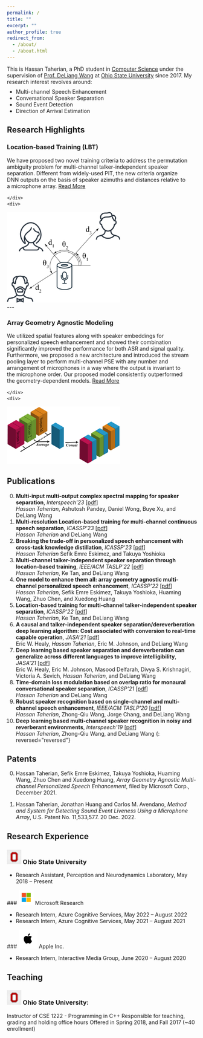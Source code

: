 ```yaml
---
permalink: /
title: ""
excerpt: ""
author_profile: true
redirect_from: 
  - /about/
  - /about.html
---
```


This is Hassan Taherian, a PhD student in [Computer&nbsp;Science](https://cse.osu.edu/) under the supervision of [Prof.&nbsp;DeLiang&nbsp;Wang](https://web.cse.ohio-state.edu/~wang.77/) at [Ohio&nbsp;State&nbsp;University](https://www.osu.edu) since 2017. My research interest revolves around:
<ul class='twocol' style="margin-top: -1%;" markdown='1'>
<li> Multi-channel Speech Enhancement</li>
<li> Conversational Speaker Separation</li>
<li> Sound Event Detection</li>
<li> Direction of Arrival Estimation</li>
</ul>



## Research Highlights


### Location-based Training (LBT)


<div style="display: flex; align-items: center;">
    <div style="flex: 1; padding-right: 20px;">
        We have proposed two novel training criteria to address the permutation ambiguity problem for multi-channel
talker-independent speaker separation. Different from widely-used PIT, the new criteria organize DNN outputs on the basis of speaker azimuths and distances relative to a microphone array. 
      <a href="http://web.cse.ohio-state.edu/~wang.77/papers/TTW.taslp22.pdf">Read More</a>
 
    </div>
    <div>
       
<img src='/images/lbt.png' style='width:300px;' alt='Project 1 Image Description'>
    </div>
</div>
---

### Array Geometry Agnostic Modeling

<div style="display: flex; align-items: center;">
    <div style="flex: 1; padding-right: 20px;">
        We utilized spatial features along with speaker embeddings for personalized speech enhancement and showed their combination significantly improved the performance for both ASR and signal quality. Furthermore, we proposed a new architecture and introduced the stream pooling layer to perform multi-channel PSE with any number and arrangement of microphones in a way where the output is invariant to the microphone order. Our proposed model consistently outperformed the geometry-dependent models. 
      <a href="https://arxiv.org/pdf/2110.10330.pdf">Read More</a>
 
    </div>
    <div>
       
<img src='/images/stream_averaging.png' style='width:300px;' alt='Project 1 Image Description'>
    </div>
</div>

Publications
----

0. **Multi-input multi-output complex spectral mapping for speaker separation**, *Interspeech'23* [[pdf](http://web.cse.ohio-state.edu/~wang.77/papers/TPWXW.interspeech23.pdf)]
<br><i>Hassan Taherian</i>, Ashutosh Pandey, Daniel Wong, Buye Xu, and DeLiang Wang
0. **Multi-resolution Location-based training for multi-channel continuous speech separation**, *ICASSP'23* [[pdf](http://web.cse.ohio-state.edu/~wang.77/papers/Taherian-Wang.icassp23.pdf)]
<br><i>Hassan Taherian</i> and DeLiang Wang
0. **Breaking the trade-off in personalized speech enhancement with cross-task knowledge distillation**, *ICASSP'23* [[pdf](https://arxiv.org/pdf/2211.02944.pdf)]
<br><i>Hassan Taherian</i> Sefik Emre Eskimez, and Takuya Yoshioka
0. **Multi-channel talker-independent speaker separation through location-based training**, *IEEE/ACM TASLP'22* [[pdf](http://web.cse.ohio-state.edu/~wang.77/papers/TTW.taslp22.pdf)]
<br><i>Hassan Taherian</i>, Ke Tan, and DeLiang Wang
0. **One model to enhance them all: array geometry agnostic multi-channel personalized speech enhancement**, *ICASSP'22* [[pdf](https://arxiv.org/pdf/2110.10330.pdf)]
<br><i>Hassan Taherian</i>, Sefik Emre Eskimez, Takuya Yoshioka, Huaming Wang, Zhuo Chen, and Xuedong Huang
0. **Location-based training for multi-channel talker-independent speaker separation**, *ICASSP'22* [[pdf](https://web.cse.ohio-state.edu/~wang.77/papers/TTW.icassp22.pdf)]
<br><i>Hassan Taherian</i>, Ke Tan, and DeLiang Wang
0. **A causal and talker-independent speaker separation/dereverberation deep learning algorithm: Cost associated with conversion to real-time capable operation**, *JASA'21* [[pdf](https://web.cse.ohio-state.edu/~wang.77/papers/HTJW.jasa21b.pdf)]
<br>Eric W. Healy, <i>Hassan Taherian</i>, Eric M. Johnson, and DeLiang Wang
0. **Deep learning based speaker separation and dereverberation can generalize across different languages to improve intelligibility**, *JASA'21* [[pdf](https://web.cse.ohio-state.edu/~wang.77/papers/HealyEtAl.jasa21.pdf)]
<br> Eric W. Healy, Eric M. Johnson, Masood Delfarah, Divya S. Krishnagiri, Victoria A. Sevich, <i>Hassan Taherian</i>, and DeLiang Wang
0. **Time-domain loss modulation based on overlap ratio for monaural conversational speaker separation**, *ICASSP'21* [[pdf](https://web.cse.ohio-state.edu/~wang.77/papers/Taherian-Wang.icassp21.pdf)]
<br><i>Hassan Taherian</i> and DeLiang Wang
0. **Robust speaker recognition based on single-channel and multi-channel speech enhancement**, *IEEE/ACM TASLP'20* [[pdf](https://web.cse.ohio-state.edu/~wang.77/papers/TWCW.taslp20.pdf)]
<br><i>Hassan Taherian</i>, Zhong-Qiu Wang, Jorge Chang, and DeLiang Wang
0. **Deep learning based multi-channel speaker recognition in noisy and reverberant environments**, *Interspeech'19* [[pdf](https://web.cse.ohio-state.edu/~wang.77/papers/TWCW.taslp20.pdf)]
<br><i>Hassan Taherian</i>, Zhong-Qiu Wang, and DeLiang Wang
{: reversed="reversed"}

Patents
----


0. Hassan Taherian, Sefik Emre Eskimez, Takuya Yoshioka, Huaming Wang, Zhuo Chen and Xuedong Huang, <i>Array Geometry Agnostic Multi-channel Personalized Speech Enhancement</i>, filed by Microsoft Corp., December 2021.

0. Hassan Taherian, Jonathan Huang and Carlos M. Avendano, <i>Method and System for Detecting Sound Event Liveness Using a Microphone Array</i>, U.S. Patent No. 11,533,577. 20 Dec. 2022.



Research Experience
----
###  <img src='/images/osu_small.jpeg' style='width:38px'>  Ohio State University 
<ul class='twocol' markdown='1'>
<li>Research Assistant, Perception and Neurodynamics Laboratory, May 2018 – Present</li>
</ul>
###  <img src='/images/microsoft_small.jpeg' style='width:40px' >  Microsoft Research
<ul class='twocol' markdown='1'>
<li>Research Intern, Azure Cognitive Services, May 2022 – August 2022</li>
<li>Research Intern, Azure Cognitive Services, May 2021 – August 2021</li>
</ul>
### <img src='/images/apple_small.jpeg' style='width:50px'  >  Apple Inc.
<ul class='twocol' markdown='1'>
<li>Research Intern, Interactive Media Group, June 2020 – August 2020</li>
</ul>

Teaching
----
### <img src='/images/osu_small.jpeg' style='width:38px'> Ohio State University:
Instructor of CSE 1222 - Programming in C++
Responsible for teaching, grading and holding office hours
Offered in Spring 2018, and Fall 2017 (~40 enrollment)



